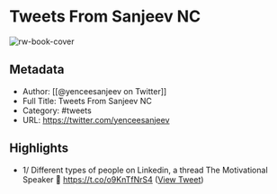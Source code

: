 # Tweets From Sanjeev NC

![rw-book-cover](https://pbs.twimg.com/profile_images/1526030363687985153/npJFgMNy.jpg)

## Metadata
- Author: [[@yenceesanjeev on Twitter]]
- Full Title: Tweets From Sanjeev NC
- Category: #tweets
- URL: https://twitter.com/yenceesanjeev

## Highlights
- 1/ Different types of people on Linkedin, a thread
  The Motivational Speaker 🥇 https://t.co/o9KnTfNrS4 ([View Tweet](https://twitter.com/yenceesanjeev/status/1289560124332208128))

